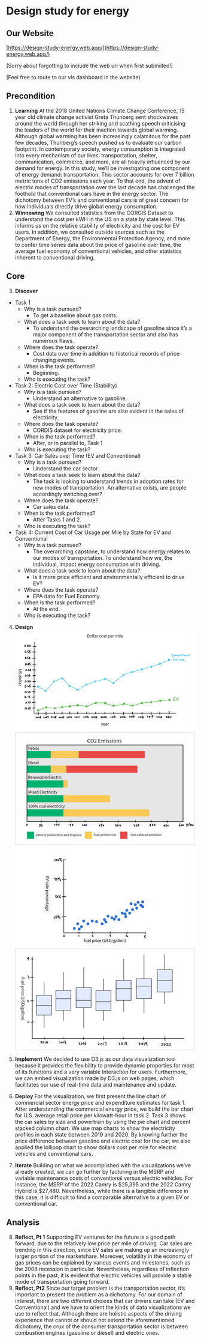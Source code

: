 # Design study for energy

## Our Website

[https://design-study-energy.web.app/](https://design-study-energy.web.app/)

(Sorry about forgotting to include the web url when first submiited!)

(Feel free to route to our vis dashboard in the website)

## Precondition
 1. **Learning**
At the 2018 United Nations Climate Change Conference, 15 year old climate change activist Greta Thunberg sent shockwaves around the world through her striking and scathing speech criticising the leaders of the world for their inaction towards global warming. Although global warming has been increasingly calamitous for the past few decades, Thunberg’s speech pushed us to evaluate our carbon footprint. In contemporary society, energy consumption is integrated into every mechanism of our lives: transportation, shelter, communication, commerce, and more, are all heavily influenced by our demand for energy.
In this study, we’ll be investigating one component of energy demand: transportation. This sector accounts for over 7 billion metric tons of CO2 emissions each year. To that end, the advent of electric modes of transportation over the last decade has challenged the foothold that conventional cars have in the energy sector. The dichotomy between EV’s and conventional cars is of great concern for how individuals directly drive global energy consumption.
 2. **Winnowing**
 We consulted statistics from the CORGIS Dataset to understand the cost per kWH in the US on a state by state level. This informs us on the relative stability of electricity and the cost for EV users. In addition, we consulted outside sources such as the Department of Energy, the Environmental Protection Agency, and more to confer time series data about the price of gasoline over time, the average fuel economy of conventional vehicles, and other statistics inherent to conventional driving.
## Core
 3.  **Discover**
 - Task 1
	 - Why is a task pursued?
		 -  To get a baseline about gas costs.	
    -   What does a task seek to learn about the data?
	    -   To understand the overarching landscape of gasoline since it’s a major component of the transportation sector and also has numerous flaws.
    -   Where does the task operate?
	    -   Cost data over time in addition to historical records of price-changing events.
    -   When is the task performed?
	    -   Beginning.
    -   Who is executing the task?
-  Task 2: Electric Cost over Time (Stability)
    -   Why is a task pursued?
	    -   Understand an alternative to gasoline.
    -   What does a task seek to learn about the data?
	    -   See if the features of gasoline are also evident in the sales of electricity.
    -   Where does the task operate?
	    -   CORDIS dataset for electricity price.
    -   When is the task performed?
	    -   After, or in parallel to, Task 1
    -   Who is executing the task?
-  Task 3: Car Sales over Time (EV and Conventional)
    -   Why is a task pursued?
	    -   Understand the car sector.
    -   What does a task seek to learn about the data?
	    -   The task is looking to understand trends in adoption rates for new modes of transportation. An alternative exists, are people accordingly switching over?
    -   Where does the task operate?
	    -   Car sales data.
    -   When is the task performed?
	    -   After Tasks 1 and 2.
    -   Who is executing the task?
-  Task 4: Current Cost of Car Usage per Mile by State for EV and Conventional
    -   Why is a task pursued?
	    -   The overarching capstone, to understand how energy relates to our modes of transportation. To understand how we, the individual, impact energy consumption with driving.
    -   What does a task seek to learn about the data?
	    -   Is it more price efficient and environmentally efficient to drive EV?
    -   Where does the task operate?
	    -   EPA data for Fuel Economy.
    -   When is the task performed?
	    -   At the end.
    -   Who is executing the task?
4. **Design**
![enter image description here](https://raw.githubusercontent.com/VisDesignStudies/module-three-design-study-lite-chintseng/main/public/asset/image/1.png)
![enter image description here](https://github.com/VisDesignStudies/module-three-design-study-lite-chintseng/blob/main/public/asset/image/2.png?raw=true)
![enter image description here](https://github.com/VisDesignStudies/module-three-design-study-lite-chintseng/blob/main/public/asset/image/3.png?raw=true)
![enter image description here](https://github.com/VisDesignStudies/module-three-design-study-lite-chintseng/blob/main/public/asset/image/4.png?raw=true)

5. **Implement**
We decided to use D3.js as our data visualization tool because it provides the flexibility to provide dynamic properties for most of its functions and a very variable Interaction for users. Furthermore, we can embed visualization made by D3.js on web pages, which facilitates our use of real-time data and maintenance and update.
6. **Deploy**
For the visualization, we first present the line chart of commercial sector energy price and expenditure estimates for task 1. After understanding the commercial energy price, we build the bar chart for U.S. average retail price per kilowatt-hour in task 2. Task 3 shows the car sales by size and powertrain by using the pie chart and percent stacked column chart. We use map charts to show the electricity profiles in each state between 2019 and 2020. By knowing further the price difference between gasoline and electric cost for the car, we also applied the lollipop chart to show dollars cost per mile for electric vehicles and conventional cars.
7. **Iterate**
Building on what we accomplished with the visualizations we’ve already created, we can go further by factoring in the MSRP and variable maintenance costs of conventional versus electric vehicles. For instance, the MSRP of the 2022 Camry is $25,395 and the 2022 Camry Hybrid is $27,480. Nevertheless, while there is a tangible difference in this case, it is difficult to find a comparable alternative to a given EV or conventional car.
## Analysis
8. **Reflect, Pt 1**
Supporting EV ventures for the future is a good path forward, due to the relatively low price per mile of driving. Car sales are trending in this direction, since EV sales are making up an increasingly larger portion of the marketshare. Moreover, volatility in the economy of gas prices can be explained by various events and milestones, such as the 2008 recession in particular. Nevertheless, regardless of inflection points in the past, it is evident that electric vehicles will provide a stable mode of transportation going forward.
9. **Reflect, Pt2**
Since our target problem is the transportation sector, it’s important to present the problem as a dichotomy. For our domain of interest, there are two different choices that car drivers can take (EV and Conventional) and we have to orient the kinds of data visualizations we use to reflect that. Although there are holistic aspects of the driving experience that cannot or should not extend the aforementioned dichotomy, the crux of the consumer transportation sector is between combustion engines (gasoline or diesel) and electric ones.  